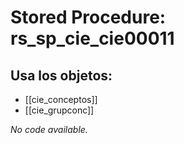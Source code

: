 # Stored Procedure: rs_sp_cie_cie00011

## Usa los objetos:
- [[cie_conceptos]]
- [[cie_grupconc]]

*No code available.*
